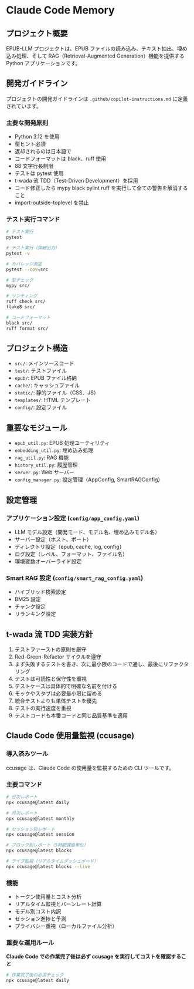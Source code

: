 # Claude Code Memory

## プロジェクト概要

EPUB-LLM プロジェクトは、EPUB ファイルの読み込み、テキスト抽出、埋め込み処理、そして RAG（Retrieval-Augmented Generation）機能を提供する Python アプリケーションです。

## 開発ガイドライン

プロジェクトの開発ガイドラインは `.github/copilot-instructions.md` に定義されています。

### 主要な開発原則

-   Python 3.12 を使用
-   型ヒント必須
-   返却されるのは日本語で
-   コードフォーマットは black、ruff 使用
-   88 文字行長制限
-   テストは pytest 使用
-   t-wada 流 TDD（Test-Driven Development）を採用
-   コード修正したら mypy black pylint ruff を実行して全ての警告を解消すること
-   import-outside-toplevel を禁止

### テスト実行コマンド

```bash
# テスト実行
pytest

# テスト実行（詳細出力）
pytest -v

# カバレッジ測定
pytest --cov=src

# 型チェック
mypy src/

# リンティング
ruff check src/
flake8 src/

# コードフォーマット
black src/
ruff format src/
```

## プロジェクト構造

-   `src/`: メインソースコード
-   `test/`: テストファイル
-   `epub/`: EPUB ファイル格納
-   `cache/`: キャッシュファイル
-   `static/`: 静的ファイル（CSS、JS）
-   `templates/`: HTML テンプレート
-   `config/`: 設定ファイル

## 重要なモジュール

-   `epub_util.py`: EPUB 処理ユーティリティ
-   `embedding_util.py`: 埋め込み処理
-   `rag_util.py`: RAG 機能
-   `history_util.py`: 履歴管理
-   `server.py`: Web サーバー
-   `config_manager.py`: 設定管理（AppConfig, SmartRAGConfig）

## 設定管理

### アプリケーション設定 (`config/app_config.yaml`)

-   LLM モデル設定（開発モード、モデル名、埋め込みモデル名）
-   サーバー設定（ホスト、ポート）
-   ディレクトリ設定（epub, cache, log, config）
-   ログ設定（レベル、フォーマット、ファイル名）
-   環境変数オーバーライド設定

### Smart RAG 設定 (`config/smart_rag_config.yaml`)

-   ハイブリッド検索設定
-   BM25 設定
-   チャンク設定
-   リランキング設定

## t-wada 流 TDD 実装方針

1. テストファーストの原則を厳守
2. Red-Green-Refactor サイクルを遵守
3. まず失敗するテストを書き、次に最小限のコードで通し、最後にリファクタリング
4. テストは可読性と保守性を重視
5. テストケースは具体的で明確な名前を付ける
6. モックやスタブは必要最小限に留める
7. 統合テストよりも単体テストを優先
8. テストの実行速度を重視
9. テストコードも本番コードと同じ品質基準を適用

## Claude Code 使用量監視 (ccusage)

### 導入済みツール

ccusage は、Claude Code の使用量を監視するための CLI ツールです。

### 主要コマンド

```bash
# 日次レポート
npx ccusage@latest daily

# 月次レポート
npx ccusage@latest monthly

# セッション別レポート
npx ccusage@latest session

# ブロック別レポート（5時間課金単位）
npx ccusage@latest blocks

# ライブ監視（リアルタイムダッシュボード）
npx ccusage@latest blocks --live
```

### 機能

-   トークン使用量とコスト分析
-   リアルタイム監視とバーンレート計算
-   モデル別コスト内訳
-   セッション進捗と予測
-   プライバシー重視（ローカルファイル分析）

### 重要な運用ルール

**Claude Code での作業完了後は必ず ccusage を実行してコストを確認すること**

```bash
# 作業完了後の必須チェック
npx ccusage@latest daily
```
